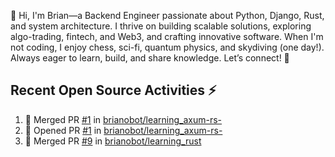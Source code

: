👋 Hi, I'm Brian—a Backend Engineer passionate about Python, Django, Rust, and system architecture. I thrive on building scalable solutions, exploring algo-trading, fintech, and Web3, and crafting innovative software. When I'm not coding, I enjoy chess, sci-fi, quantum physics, and skydiving (one day!). Always eager to learn, build, and share knowledge. Let’s connect! 🚀

## Recent Open Source Activities ⚡️
<!--START_SECTION:activity-->
1. 🎉 Merged PR [#1](https://github.com/brianobot/learning_axum-rs-/pull/1) in [brianobot/learning_axum-rs-](https://github.com/brianobot/learning_axum-rs-)
2. 💪 Opened PR [#1](https://github.com/brianobot/learning_axum-rs-/pull/1) in [brianobot/learning_axum-rs-](https://github.com/brianobot/learning_axum-rs-)
3. 🎉 Merged PR [#9](https://github.com/brianobot/learning_rust/pull/9) in [brianobot/learning_rust](https://github.com/brianobot/learning_rust)
<!--END_SECTION:activity-->

<!--
brianobot/brianobot is a ✨ special ✨ repository because its `README.md` (this file) appears on your GitHub profile.
You can click the Preview link to take a look at your changes.
--->
